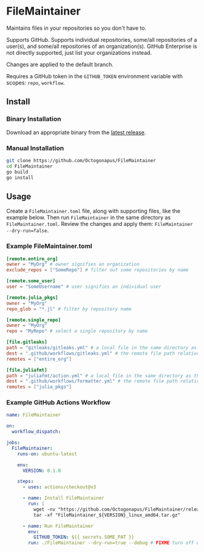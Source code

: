# FileMaintainer

Maintains files in your repositories so you don't have to.

Supports GitHub.
Supports individual repositories, some/all repositories of a user(s), and some/all repositories of an organization(s).
GitHub Enterprise is not directly supported, just list your organizations instead.

Changes are applied to the default branch.

Requires a GitHub token in the `GITHUB_TOKEN` environment variable with scopes: `repo`, `workflow`.

## Install

### Binary Installation

Download an appropriate binary from the [latest release](https://github.com/Octogonapus/FileMaintainer/releases/latest).

### Manual Installation

```sh
git clone https://github.com/Octogonapus/FileMaintainer
cd FileMaintainer
go build
go install
```

## Usage

Create a `FileMaintainer.toml` file, along with supporting files, like the example below.
Then run `FileMaintainer` in the same directory as `FileMaintainer.toml`.
Review the changes and apply them: `FileMaintainer --dry-run=false`.

### Example FileMaintainer.toml

```toml
[remote.entire_org]
owner = "MyOrg" # owner signifies an organization
exclude_repos = ["SomeRepo"] # filter out some repositories by name

[remote.some_user]
user = "SomeUsername" # user signifies an individual user

[remote.julia_pkgs]
owner = "MyOrg"
repo_glob = "*.jl" # filter by repository name

[remote.single_repo]
owner = "MyOrg"
repo = "MyRepo" # select a single repository by name

[file.gitleaks]
path = "gitleaks/gitleaks.yml" # a local file in the same directory as this file
dest = ".github/workflows/gitleaks.yml" # the remote file path relative to the repository root
remotes = ["entire_org"]

[file.juliafmt]
path = "juliafmt/action.yml" # a local file in the same directory as this file
dest = ".github/workflows/formatter.yml" # the remote file path relative to the repository root
remotes = ["julia_pkgs"]
```

### Example GitHub Actions Workflow

```yml
name: FileMaintainer

on:
  workflow_dispatch:

jobs:
  FileMaintainer:
    runs-on: ubuntu-latest

    env:
      VERSION: 0.1.0

    steps:
      - uses: actions/checkout@v3

      - name: Install FileMaintainer
        run: |
          wget -nv "https://github.com/Octogonapus/FileMaintainer/releases/download/v$VERSION/FileMaintainer_${VERSION}_linux_amd64.tar.gz"
          tar -xf "FileMaintainer_${VERSION}_linux_amd64.tar.gz"

      - name: Run FileMaintainer
        env:
          GITHUB_TOKEN: ${{ secrets.SOME_PAT }}
        run: ./FileMaintainer --dry-run=true --debug # FIXME turn off dry runs after you have tested this
```
